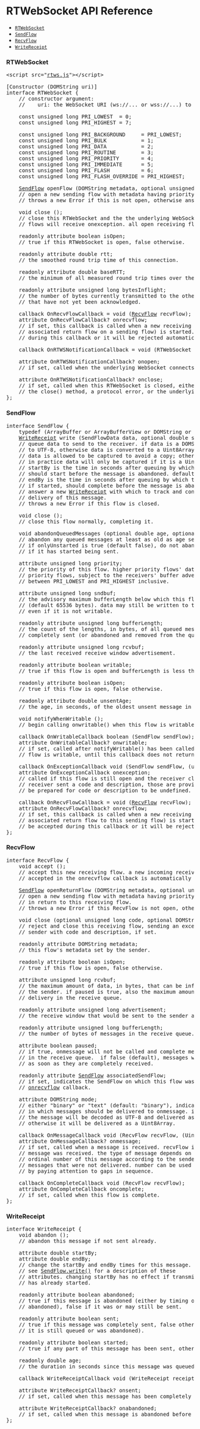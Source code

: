 <title>RTWebSocket API Reference</title>
<h1>RTWebSocket API Reference</h1>
<ul>
	<li> <a href="#Section-RTWebSocket"><code>RTWebSocket</code></a></li>
	<li> <a href="#Section-SendFlow"><code>SendFlow</code></a></li>
	<li> <a href="#Section-RecvFlow"><code>RecvFlow</code></a></li>
	<li> <a href="#Section-WriteReceipt"><code>WriteReceipt</code></a></li>
</ul>

<h3><a name="Section-RTWebSocket"></a>RTWebSocket</h3>

<pre>
&lt;script src="<a href="rtws.js">rtws.js</a>"&gt;&lt;/script&gt;

<a name="RTWebSocket"></a>[Constructor (DOMString uri)]
interface RTWebSocket {
    // constructor argument:
    //    uri: the WebSocket URI (ws://... or wss://...) to which to connect.

    const unsigned long PRI_LOWEST  = 0;
    const unsigned long PRI_HIGHEST = 7;

    const unsigned long PRI_BACKGROUND     = PRI_LOWEST;
    const unsigned long PRI_BULK           = 1;
    const unsigned long PRI_DATA           = 2;
    const unsigned long PRI_ROUTINE        = 3;
    const unsigned long PRI_PRIORITY       = 4;
    const unsigned long PRI_IMMEDIATE      = 5;
    const unsigned long PRI_FLASH          = 6;
    const unsigned long PRI_FLASH_OVERRIDE = PRI_HIGHEST;

    <a href="#SendFlow">SendFlow</a> openFlow (DOMString metadata, optional unsigned long priority);
    // open a new sending flow with metadata having priority (default: PRI_ROUTINE).
    // throws a new Error if this is not open, otherwise answers the new flow.

    void close ();
    // close this RTWebSocket and the the underlying WebSocket. all open sending
    // flows will receive onexception. all open receiving flows will receive oncomplete.

    readonly attribute boolean isOpen;
    // true if this RTWebSocket is open, false otherwise.

    readonly attribute double rtt;
    // the smoothed round trip time of this connection.

    readonly attribute double baseRTT;
    // the minimum of all measured round trip times over the last 5 minutes.

    readonly attribute unsigned long bytesInflight;
    // the number of bytes currently transmitted to the other side
    // that have not yet been acknowledged.

    callback OnRecvFlowCallback = void (<a href="#RecvFlow">RecvFlow</a> recvFlow);
    attribute OnRecvFlowCallback? onrecvflow;
    // if set, this callback is called when a new receiving flow (that is not an
    // associated return flow on a sending flow) is started. recvFlow must be accepted
    // during this callback or it will be rejected automatically.

    callback OnRTWSNotificationCallback = void (RTWebSocket rtws);

    attribute OnRTWSNotificationCallback? onopen;
    // if set, called when the underlying WebSocket connects to the far end.

    attribute OnRTWSNotificationCallback? onclose;
    // if set, called when this RTWebSocket is closed, either as a result of calling
    // the close() method, a protocol error, or the underlying WebSocket closing.
};
</pre>

<h3><a name="Section-SendFlow"></a>SendFlow</h3>

<pre>
<a name="SendFlow"></a>interface SendFlow {
    typedef (ArrayBuffer or ArrayBufferView or DOMString or byte[]) SendFlowData;
    <a name="Sendflow-write"></a><a href="#WriteReceipt">WriteReceipt</a> write (SendFlowData data, optional double startBy, optional double endBy, optional boolean capture);
    // queue data to send to the receiver. if data is a DOMString, it is encoded
    // to UTF-8, otherwise data is converted to a Uint8Array. if capture is true,
    // data is allowed to be captured to avoid a copy; otherwise a copy will be made.
    // in practice data will only be captured if it is a Uint8Array.
    // startBy is the time in seconds after queuing by which transmission of this message
    // should start before the message is abandoned. default Infinity.
    // endBy is the time in seconds after queuing by which transmission of this message,
    // if started, should complete before the message is abandoned. default Infinity.
    // answer a new <a href="#WriteReceipt">WriteReceipt</a> with which to track and control
    // delivery of this message.
    // throws a new Error if this flow is closed.

    void close ();
    // close this flow normally, completing it.

    void abandonQueuedMessages (optional double age, optional boolean onlyUnstarted);
    // abandon any queued messages at least as old as age seconds (default: 0).
    // if onlyUnstarted is true (default false), do not abandon a queued message
    // if it has started being sent.

    attribute unsigned long priority;
    // the priority of this flow. higher priority flows' data are sent before those of lower
    // priority flows, subject to the receivers' buffer advertisements. priority is clamped
    // between PRI_LOWEST and PRI_HIGHEST inclusive.

    attribute unsigned long sndbuf;
    // the advisory maximum bufferLength below which this flow is considered writable
    // (default 65536 bytes). data may still be written to the flow, memory permitting,
    // even if it is not writable.

    readonly attribute unsigned long bufferLength;
    // the count of the lengths, in bytes, of all queued messages that have not been
    // completely sent (or abandoned and removed from the queue).

    readonly attribute unsigned long rcvbuf;
    // the last received receive window advertisement.

    readonly attribute boolean writable;
    // true if this flow is open and bufferLength is less than sndbuf, false otherwise.

    readonly attribute boolean isOpen;
    // true if this flow is open, false otherwise.

    readonly attribute double unsentAge;
    // the age, in seconds, of the oldest unsent message in the transmission queue.

    void notifyWhenWritable ();
    // begin calling onwritable() when this flow is writable.

    callback OnWritableCallback boolean (SendFlow sendFlow);
    attribute OnWritableCallback? onwritable;
    // if set, called after notifyWritable() has been called when this
    // flow is writable, until this callback does not return true.

    callback OnExceptionCallback void (SendFlow sendFlow, (unsigned long or undefined) code, (DOMString or undefined) description);
    attribute OnExceptionCallback onexception;
    // called if this flow is still open and the receiver closed its end. if the
    // receiver sent a code and description, those are provided. callbacks should
    // be prepared for code or description to be undefined.
    
    callback OnRecvFlowCallback = void (<a href="#RecvFlow">RecvFlow</a> recvFlow);
    <a name="SendFlow-onrecvflow"></a>attribute OnRecvFlowCallback? onrecvflow;
    // if set, this callback is called when a new receiving flow (that is an
    // associated return flow to this sending flow) is started. recvFlow must
    // be accepted during this callback or it will be rejected automatically.
};
</pre>

<h3><a name="Section-RecvFlow"></a>RecvFlow</h3>

<pre>
<a name="RecvFlow"></a>interface RecvFlow {
    void accept ();
    // accept this new receiving flow. a new incoming receiving flow that is not
    // accepted in the onrecvflow callback is automatically rejected.

    <a href="#SendFlow">SendFlow</a> openReturnFlow (DOMString metadata, optional unsigned long pri);
    // open a new sending flow with metadata having priority (default: PRI_ROUTINE) associated
    // in return to this receiving flow.
    // throws a new Error if this RecvFlow is not open, otherwise answers the new flow.

    void close (optional unsigned long code, optional DOMString description);
    // reject and close this receiving flow, sending an exception back to the
    // sender with code and description, if set.

    readonly attribute DOMString metadata;
    // this flow's metadata set by the sender.

    readonly attribute boolean isOpen;
    // true if this flow is open, false otherwise.

    attribute unsigned long rcvbuf;
    // the maximum amount of data, in bytes, that can be inflight (unacknowledged) from
    // the sender. if paused is true, also the maximum amount of data that can be held for
    // delivery in the receive queue.

    readonly attribute unsigned long advertisement;
    // the receive window that would be sent to the sender at this moment.

    readonly attribute unsigned long bufferLength;
    // the number of bytes of messages in the receive queue.

    attribute boolean paused;
    // if true, onmessage will not be called and complete messages will be held
    // in the receive queue.  if false (default), messages will be delivered
    // as soon as they are completely received.

    readonly attribute <a href="#SendFlow">SendFlow</a> associatedSendFlow;
    // if set, indicates the SendFlow on which this flow was accepted in its
    // <a href="#SendFlow-onrecvflow">onrecvflow</a> callback.

    attribute DOMString mode;
    // either "binary" or "text" (default: "binary"), indicates the format
    // in which messages should be delivered to onmessage. if set to "text",
    // the message will be decoded as UTF-8 and delivered as a DOMString,
    // otherwise it will be delivered as a Uint8Array.

    callback OnMessageCallback void (RecvFlow recvFlow, (Uint8Array or DOMString) message, unsigned long number);
    attribute OnMessageCallback? onmessage;
    // if set, called when a message is received. recvFlow is the flow on which this
    // message was received. the type of message depends on mode. number is the
    // ordinal number of this message according to the sender, including any abandoned
    // messages that were not delivered. number can be used to detect abandoned messages
    // by paying attention to gaps in sequence.

    callback OnCompleteCallback void (RecvFlow recvFlow);
    attribute OnCompleteCallback oncomplete;
    // if set, called when this flow is complete.
};
</pre>

<h3><a name="Section-WriteReceipt"></a>WriteReceipt</h3>

<pre>
<a name="WriteReceipt"></a>interface WriteReceipt {
    void abandon ();
    // abandon this message if not sent already.

    attribute double startBy;
    attribute double endBy;
    // change the startBy and endBy times for this message.
    // see <a href="#Sendflow-write">SendFlow.write()</a> for a description of these
    // attributes. changing startBy has no effect if transmission of this message
    // has already started.

    readonly attribute boolean abandoned;
    // true if this message is abandoned (either by timing out or by being manually
    // abandoned), false if it was or may still be sent.

    readonly attribute boolean sent;
    // true if this message was completely sent, false otherwise (for example,
    // it is still queued or was abandoned).

    readonly attribute boolean started;
    // true if any part of this message has been sent, otherwise false.

    readonly double age;
    // the duration in seconds since this message was queued.

    callback WriteReceiptCallback void (WriteReceipt receipt);

    attribute WriteReceiptCallback? onsent;
    // if set, called when this message has been completely sent.

    attribute WriteReceiptCallback? onabandoned;
    // if set, called when this message is abandoned before being completely sent.
};
</pre>
